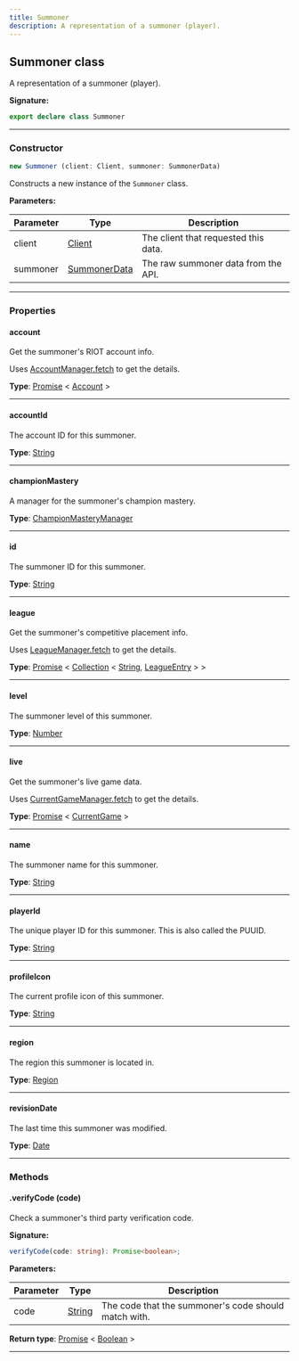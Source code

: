 ```yaml
---
title: Summoner
description: A representation of a summoner (player).
---
```


## Summoner class

A representation of a summoner (player).

**Signature:**

```ts
export declare class Summoner 
```

---

### Constructor

```ts
new Summoner (client: Client, summoner: SummonerData)
```

Constructs a new instance of the `Summoner` class.

**Parameters:**

| Parameter | Type | Description |
| --------- | ---- | ----------- |
| client | [Client](/shieldbow/api/Client.md) | The client that requested this data. |
| summoner | [SummonerData](/shieldbow/api/SummonerData.md) | The raw summoner data from the API. |
---

### Properties

#### account

Get the summoner's RIOT account info.


Uses [AccountManager.fetch](/shieldbow/api/AccountManager.md#fetch) to get the details.



**Type**: [Promise](https://developer.mozilla.org/en-US/docs/Web/JavaScript/Reference/Global_Objects/Promise) \< [Account](/shieldbow/api/Account.md) \>

---

#### accountId

The account ID for this summoner.



**Type**: [String](https://developer.mozilla.org/en-US/docs/Web/JavaScript/Reference/Global_Objects/String)

---

#### championMastery

A manager for the summoner's champion mastery.



**Type**: [ChampionMasteryManager](/shieldbow/api/ChampionMasteryManager.md)

---

#### id

The summoner ID for this summoner.



**Type**: [String](https://developer.mozilla.org/en-US/docs/Web/JavaScript/Reference/Global_Objects/String)

---

#### league

Get the summoner's competitive placement info.


Uses [LeagueManager.fetch](/shieldbow/api/LeagueManager.md#fetch) to get the details.



**Type**: [Promise](https://developer.mozilla.org/en-US/docs/Web/JavaScript/Reference/Global_Objects/Promise) \< [Collection](https://discord.js.org/#/docs/collection/stable/class/Collection) \< [String](https://developer.mozilla.org/en-US/docs/Web/JavaScript/Reference/Global_Objects/String), [LeagueEntry](/shieldbow/api/LeagueEntry.md) \> \>

---

#### level

The summoner level of this summoner.



**Type**: [Number](https://developer.mozilla.org/en-US/docs/Web/JavaScript/Reference/Global_Objects/Number)

---

#### live

Get the summoner's live game data.


Uses [CurrentGameManager.fetch](/shieldbow/api/CurrentGameManager.md#fetch) to get the details.



**Type**: [Promise](https://developer.mozilla.org/en-US/docs/Web/JavaScript/Reference/Global_Objects/Promise) \< [CurrentGame](/shieldbow/api/CurrentGame.md) \>

---

#### name

The summoner name for this summoner.



**Type**: [String](https://developer.mozilla.org/en-US/docs/Web/JavaScript/Reference/Global_Objects/String)

---

#### playerId

The unique player ID for this summoner. This is also called the PUUID.



**Type**: [String](https://developer.mozilla.org/en-US/docs/Web/JavaScript/Reference/Global_Objects/String)

---

#### profileIcon

The current profile icon of this summoner.



**Type**: [String](https://developer.mozilla.org/en-US/docs/Web/JavaScript/Reference/Global_Objects/String)

---

#### region

The region this summoner is located in.



**Type**: [Region](/shieldbow/api/Region.md)

---

#### revisionDate

The last time this summoner was modified.



**Type**: [Date](https://developer.mozilla.org/en-US/docs/Web/JavaScript/Reference/Global_Objects/Date)

---

### Methods

#### .verifyCode (code)

Check a summoner's third party verification code.




**Signature:**

```ts
verifyCode(code: string): Promise<boolean>;
```

**Parameters:**

| Parameter | Type | Description |
| --------- | ---- | ----------- |
| code | [String](https://developer.mozilla.org/en-US/docs/Web/JavaScript/Reference/Global_Objects/String) | The code that the summoner's code should match with. |

**Return type**: [Promise](https://developer.mozilla.org/en-US/docs/Web/JavaScript/Reference/Global_Objects/Promise) \< [Boolean](https://developer.mozilla.org/en-US/docs/Web/JavaScript/Reference/Global_Objects/Boolean) \>

---

